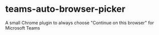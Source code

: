 # teams-auto-browser-picker
A small Chrome plugin to always choose "Continue on this browser" for Microsoft Teams
